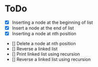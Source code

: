 # ToDo

- [x] Inserting a node at the beginning of list
- [x] Insert a node at the end of list
- [x] Inserting a node at nth position
- [] Delete a node at nth position
- [] Reverse a linked list
- [] Print linked list using recursion
- [] Reverse a linked list using recursion
